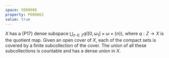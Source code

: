 ```yaml
---
space: S000088
property: P000062
value: true
---
```


$X$ has a {P17} dense subspace
$\bigcup_{n\in\mathbb Z}q( [0,\omega_1]\times\omega\times\{n\})$,
where $q:Z\to X$ is the quotient map.
Given an open cover of $X$, each of the compact sets is covered by a finite subcollection of the cover.
The union of all these subcollections is countable and has a dense union in $X$.
